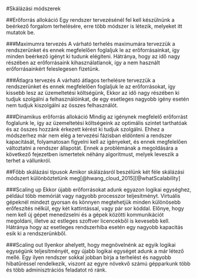 #Skálázási módszerek

##Erőforrás allokáció
Egy rendszer tervezésénél fel kell készülnünk a beérkező forgalom terhelésére, erre több módszer is létezik, melyeket itt mutatok be.

###Maximumra tervezés
A várható terhelés maximumára tervezzük a rendszerünket és ennek megfelelően foglaljuk le az erőforrásainkat, így minden beérkező igényt ki tudunk elégíteni. Hátránya, hogy az idő nagy részében az erőforrásaink kihasználatlanok, így a nem használt erőforrásainkért feleslegesen fizetünk.

###Átlagra tervezés
A várható átlagos terhelésre tervezzük a rendszerünket és ennek megfelelően foglaljuk le az erőforrásokat, így kissebb lesz az üzemeltetési költségünk, Ekkor az idő nagy részében ki tudjuk szolgálni a felhasználóinkat, de egy esetleges nagyobb igény esetén nem tudjuk kiszolgálni az összes felhasználót.

###Dinamikus erőforrás allokáció
Mindig az igénynek megfelelő erőforrást foglalunk le, így az üzemeltetési költségeink az optimális szintet tarthatóak és az összes hozzánk érkezett kérést ki tudjuk szolgálni. Ehhez a módszerhez már nem elég a tervezési fázisban eldönteni a rendszer kapacitását, folyamatosan figyelni kell az igényeket, és ennek megfelelően változtatni a rendszer állapotát. Ennek a problémának a megoldására a következő fejezetben ismertetek néhány algoritmust, melyek leveszik a terhet a vállunkról.

##Főbb skálázási típusok
Amikor skálázásról beszélünk két féle skálázási módszert különböztetünk meg[@hwang_cloud_2015][@whatScalability]

###Scaling up
Ekkor újabb erőforrásokat adunk egyazon logikai egységhez, például több memóriát vagy nagyobb processzor teljesítményt.
Virtuális gépeknél mindezt gyorsan és könnyen megtehetjük minden különösebb erőfeszítés nélkül, egy két kattintással, vagy pár sor kóddal.
Előnye, hogy nem kell új gépet menedzselni és a gépek közötti kommunikációt megoldani, illetve az estleges szoftver licencekből is kevesebb kell. Hátránya hogy az esetleges rendszerhiba esetén egy nagyobb kapacitás esik ki a rendszerünkből.

###Scaling out
Ilyenkor ahelyett, hogy megnövelnénk az egyik logikai egységünk teljesítményét, egy újabb logikai egységet adunk a már létező mellé. Egy ilyen rendszer sokkal jobban bírja a terhelést és nagyobb hibatűréssel rendelkezik, viszont az egyre növekvő számú gépparkunk több és több adminisztrációs feladatot ró ránk.

